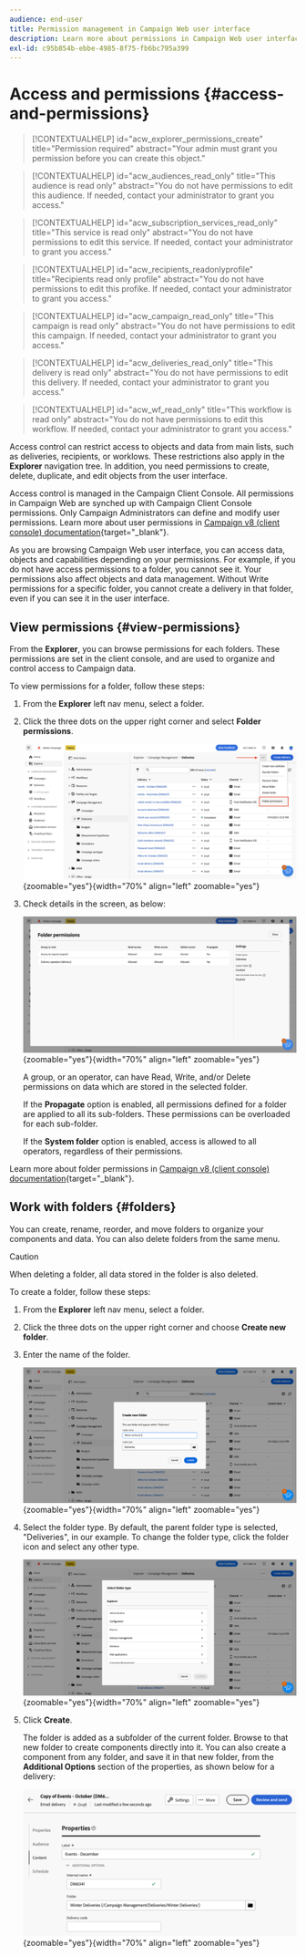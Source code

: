 ```yaml
---
audience: end-user
title: Permission management in Campaign Web user interface
description: Learn more about permissions in Campaign Web user interface
exl-id: c95b854b-ebbe-4985-8f75-fb6bc795a399
---
```

# Access and permissions {#access-and-permissions}

>[!CONTEXTUALHELP]
>id="acw_explorer_permissions_create"
>title="Permission required"
>abstract="Your admin must grant you permission before you can create this object."

>[!CONTEXTUALHELP]
>id="acw_audiences_read_only"
>title="This audience is read only"
>abstract="You do not have permissions to edit this audience. If needed, contact your administrator to grant you access."

>[!CONTEXTUALHELP]
>id="acw_subscription_services_read_only"
>title="This service is read only"
>abstract="You do not have permissions to edit this service. If needed, contact your administrator to grant you access."

>[!CONTEXTUALHELP]
>id="acw_recipients_readonlyprofile"
>title="Recipients read only profile"
>abstract="You do not have permissions to edit this profike. If needed, contact your administrator to grant you access."

>[!CONTEXTUALHELP]
>id="acw_campaign_read_only"
>title="This campaign is read only"
>abstract="You do not have permissions to edit this campaign. If needed, contact your administrator to grant you access."

>[!CONTEXTUALHELP]
>id="acw_deliveries_read_only"
>title="This delivery is read only"
>abstract="You do not have permissions to edit this delivery. If needed, contact your administrator to grant you access."


>[!CONTEXTUALHELP]
>id="acw_wf_read_only"
>title="This workflow is read only"
>abstract="You do not have permissions to edit this workflow. If needed, contact your administrator to grant you access."



Access control can restrict access to objects and data from main lists, such as deliveries, recipients, or worklows. These restrictions also apply in the **Explorer** navigation tree. In addition, you need permissions to create, delete, duplicate, and edit objects from the user interface.

Access control is managed in the Campaign Client Console. All permissions in Campaign Web are synched up with Campaign Client Console permissions. Only Campaign Administrators can define and modify user permissions. Learn more about user permissions in [Campaign v8 (client console) documentation](https://experienceleague.adobe.com/docs/campaign/campaign-v8/admin/permissions/gs-permissions.html){target="_blank"}.

As you are browsing Campaign Web user interface, you can access data, objects and capabilities depending on your permissions. For example, if you do not have access permissions to a folder, you cannot see it. Your permissions also affect objects and data management. Without Write permissions for a specific folder, you cannot create a delivery in that folder, even if you can see it in the user interface.

## View permissions {#view-permissions}

From the **Explorer**, you can browse permissions for each folders. These permissions are set in the client console, and are used to organize and control access to Campaign data.

To view permissions for a folder, follow these steps:

1. From the **Explorer** left nav menu, select a folder.
1. Click the three dots on the upper right corner and select **Folder permissions**.

    ![](assets/permissions-view-menu.png){zoomable="yes"}{width="70%" align="left" zoomable="yes"}

1. Check details in the screen, as below:

    ![](assets/permissions-view-screen.png){zoomable="yes"}{width="70%" align="left" zoomable="yes"}

    A group, or an operator, can have Read, Write, and/or Delete permissions on data which are stored in the selected folder. 
    
    If the **Propagate** option is enabled, all permissions defined for a folder are applied to all its sub-folders. These permissions can be overloaded for each sub-folder.

    If the **System folder** option is enabled, access is allowed to all operators, regardless of their permissions.

Learn more about folder permissions in [Campaign v8 (client console) documentation](https://experienceleague.adobe.com/docs/campaign/campaign-v8/admin/permissions/folder-permissions.html){target="_blank"}.


## Work with folders {#folders}

You can create, rename, reorder, and move folders to organize your components and data. You can also delete folders from the same menu. 

>[!CAUTION]
>
>When deleting a folder, all data stored in the folder is also deleted.

To create a folder, follow these steps:

1. From the **Explorer** left nav menu, select a folder.
1. Click the three dots on the upper right corner and choose **Create new folder**.
1. Enter the name of the folder.

    ![](assets/create-new-subfolder.png){zoomable="yes"}{width="70%" align="left" zoomable="yes"}

1. Select the folder type. By default, the parent folder type is selected, "Deliveries", in our example. To change the folder type, click the folder icon and select any other type.

    ![](assets/create-new-subfolder2.png){zoomable="yes"}{width="70%" align="left" zoomable="yes"}

1. Click **Create**.

    The folder is added as a subfolder of the current folder. Browse to that new folder to create components directly into it. You can also create a component from any folder, and save it in that new folder, from the **Additional Options** section of the properties, as shown below for a delivery:

    ![](assets/delivery-properties-folder.png){zoomable="yes"}{width="70%" align="left" zoomable="yes"}
